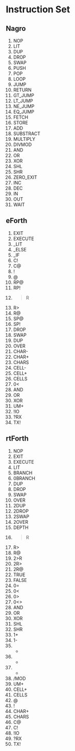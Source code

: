 # Instruction Set

## Nagro

1. NOP
1. LIT
1. DUP
1. DROP
1. SWAP
1. PUSH
1. POP
1. LOOP
1. JUMP
1. RETURN
1. GT_JUMP
1. LT_JUMP
1. NE_JUMP
1. EQ_JUMP
1. FETCH
1. STORE
1. ADD
1. SUBSTRACT
1. MULTIPLY
1. DIVMOD
1. AND
1. OR
1. XOR
1. SHL
1. SHR
1. ZERO_EXIT
1. INC
1. DEC
1. IN
1. OUT
1. WAIT

## eForth

1. EXIT
1. EXECUTE
1. _LIT
1. _ELSE
1. _IF
1. C!
1. C@
1. !
1. @
1. RP@
1. RP!
1. >R
1. R>
1. R@
1. SP@
1. SP!
1. DROP
1. SWAP
1. DUP
1. OVER
1. CHAR-
1. CHAR+
1. CHARS
1. CELL-
1. CELL+
1. CELLS
1. 0<
1. AND
1. OR
1. XOR
1. UM+
1. !IO
1. ?RX
1. TX!

## rtForth

1. NOP
1. EXIT
1. EXECUTE
1. LIT
1. BRANCH
1. 0BRANCH
1. DUP
1. DROP
1. SWAP
1. OVER
1. 2DUP
1. 2DROP
1. 2SWAP
1. 2OVER
1. DEPTH
1. >R
1. R>
1. R@
1. 2>R
1. 2R>
1. 2R@
1. TRUE
1. FALSE
1. 0=
1. 0<
1. 0> 
1. 0<>
1. AND
1. OR
1. XOR
1. SHL
1. SHR
1. 1+
1. 1-
1. +
1. -
1. *
1. /MOD
1. UM+
1. CELL+
1. CELLS
1. @
1. !
1. CHAR+
1. CHARS
1. C@
1. C!
1. !IO
1. ?RX
1. TX!
